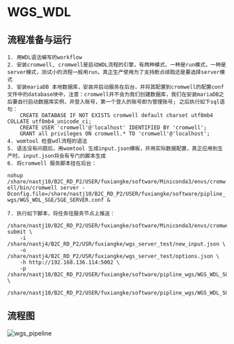 # WGS_WDL

## 流程准备与运行
    1. 用WDL语法编写的workflow
    2. 安装cromwell, cromwell是启动WDL流程的引擎，有两种模式，一种是run模式，一种是server模式，测试小的流程一般用run，真正生产使用为了支持断点续跑还是要选择server模式
    3. 安装mariaDB 本地数据库，安装并启动服务在后台，并将其配置到cromwell的配置conf文件中的database块中，注意：cromwell并不会为我们创建数据库，我们在安装mariaDB之后要自行启动数据库实例，并登入账号，第一个登入的账号即为管理账号; 之后执行如下sql语句：
        CREATE DATABASE IF NOT EXISTS cromwell default charset utf8mb4 COLLATE utf8mb4_unicode_ci;
        CREATE USER 'cromwell'@'localhost' IDENTIFIED BY 'cromwell';
        GRANT all privileges ON cromwell.* TO 'cromwell'@'localhost';
    4. womtool 检查wdl流程的语法
    5. 语法没有问题后，用womtool 生成input.json模板，并用实际数据配置，真正应用到生产时，input.json将会有专门的脚本生成
    6. 将cromwell 服务脚本挂在后台：
`
nohup /share/nastj10/B2C_RD_P2/USER/fuxiangke/software/Miniconda3/envs/cromwell/bin/cromwell server -Dconfig.file=/share/nastj10/B2C_RD_P2/USER/fuxiangke/software/pipline_wgs/WGS_WDL_SGE/SGE_SERVER.conf &
`

    7. 执行如下脚本，将任务往服务节点上推送：
```
/share/nastj10/B2C_RD_P2/USER/fuxiangke/software/Miniconda3/envs/cromwell/bin/cromwell submit \
    -i /share/nastj4/B2C_RD_P2/USR/fuxiangke/wgs_server_test/new_input.json \
    -o /share/nastj4/B2C_RD_P2/USR/fuxiangke/wgs_server_test/options.json \
    -h http://192.168.136.114:5002 \
    -p /share/nastj10/B2C_RD_P2/USER/fuxiangke/software/pipline_wgs/WGS_WDL_SGE/wgs_tasks.zip \
    /share/nastj10/B2C_RD_P2/USER/fuxiangke/software/pipline_wgs/WGS_WDL_SGE/wgs_workflow.wdl
```
## 流程图
![wgs_pipeline](https://gitlab.genomics.cn/fuxiangke/WGS_WDL/-/raw/main/wgs.pipline.png)
